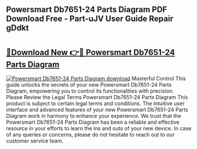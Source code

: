 ## Powersmart Db7651-24 Parts Diagram PDF Download Free - Part-uJV User Guide Repair gDdkt

# <h2><a href="http://dfsyv6.blite.top/?on=Powersmart+Db7651-24+Parts+Diagram">🔗Download New 👉🔴 Powersmart Db7651-24 Parts Diagram</a></h2>

[![Powersmart Db7651-24 Parts Diagram download](https://i.imgur.com/lujVjoI.png)](http://dfsyv6.blite.top/?on=Powersmart+Db7651-24+Parts+Diagram)
Masterful Control This guide unlocks the secrets of your new Powersmart Db7651-24 Parts Diagram, empowering you to control its functionalities with precision. Please Review the Legal Terms Powersmart Db7651-24 Parts Diagram This product is subject to certain legal terms and conditions. The intuitive user interface and advanced features of your new Powersmart Db7651-24 Parts Diagram work in harmony to enhance your experience. We trust that the Powersmart Db7651-24 Parts Diagram has been a reliable and effective resource in your efforts to learn the ins and outs of your new device. In case of any queries or concerns, please do not hesitate to reach out to our customer service team.
